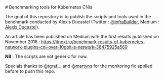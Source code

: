 # Benchmarking tools for Kubernetes CNIs

The goal of this repository is to publish the scripts and tools used in the benchmark conducted by Alexis Ducastel (Twitter : [@infraBuilder](https://twitter.com/infraBuilder), Medium : [Alexis Ducastel](https://medium.com/@infrabuilder)).

An article has been published on Medium with the first results published on November 2018 : https://itnext.io/benchmark-results-of-kubernetes-network-plugins-cni-over-10gbit-s-network-36475925a560

**NB** : The scripts are not generic for now.

Specials thanks to [@tgraf__](https://twitter.com/tgraf__) and [@martyns](https://twitter.com/martyns) for the monitoring fix applied before to push this repo.
